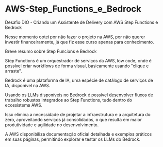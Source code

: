 # AWS-Step_Functions_e_Bedrock
Desafio DIO - Criando um Assistente de Delivery com AWS Step Functions e Bedrock

Nesse momento optei por não fazer o projeto na AWS, por não querer investir financeiramente, já que fiz esse curso apenas para conhecimento.

Breve resumo sobre Step Funcions e Bedrock

Step Functions é um orquestrador de serviços da AWS, low code, onde é possível criar workflows de forma visual, basicamente usando "clique e arraste".

Bedrock é uma plataforma de IA, uma espécie de catálogo de serviços de IA, disponível na AWS.

Usando os LLMs disponíveis no Bedrock é possível desenvolver fluxos de trabalho robustos integrados ao Step Functions, tudo dentro do ecossistema AWS.

Isso elimina a necessidade de projetar a infraestrutura e a arquitetura do zero, aproveitando serviços já consolidados, o que resulta em maior produtividade e agilidade no desenvolvimento.

A AWS disponibiliza documentação oficial detalhada e exemplos práticos em suas páginas, permitindo explorar e testar os LLMs do Bedrock.
